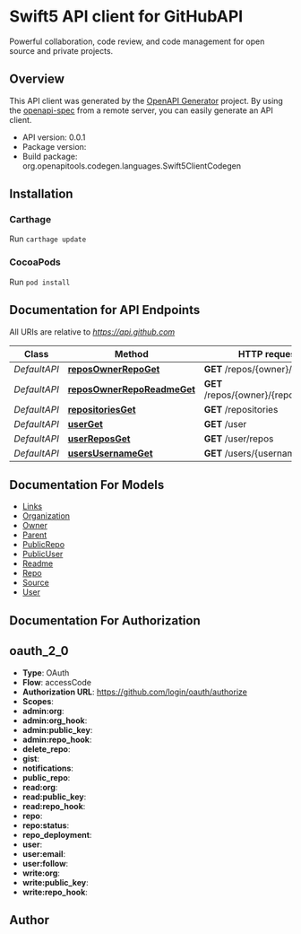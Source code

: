 # Swift5 API client for GitHubAPI

Powerful collaboration, code review, and code management for open source and private projects.


## Overview
This API client was generated by the [OpenAPI Generator](https://openapi-generator.tech) project.  By using the [openapi-spec](https://github.com/OAI/OpenAPI-Specification) from a remote server, you can easily generate an API client.

- API version: 0.0.1
- Package version: 
- Build package: org.openapitools.codegen.languages.Swift5ClientCodegen

## Installation

### Carthage

Run `carthage update`

### CocoaPods

Run `pod install`

## Documentation for API Endpoints

All URIs are relative to *https://api.github.com*

Class | Method | HTTP request | Description
------------ | ------------- | ------------- | -------------
*DefaultAPI* | [**reposOwnerRepoGet**](docs/DefaultAPI.md#reposownerrepoget) | **GET** /repos/{owner}/{repo} | 
*DefaultAPI* | [**reposOwnerRepoReadmeGet**](docs/DefaultAPI.md#reposownerreporeadmeget) | **GET** /repos/{owner}/{repo}/readme | 
*DefaultAPI* | [**repositoriesGet**](docs/DefaultAPI.md#repositoriesget) | **GET** /repositories | 
*DefaultAPI* | [**userGet**](docs/DefaultAPI.md#userget) | **GET** /user | 
*DefaultAPI* | [**userReposGet**](docs/DefaultAPI.md#userreposget) | **GET** /user/repos | 
*DefaultAPI* | [**usersUsernameGet**](docs/DefaultAPI.md#usersusernameget) | **GET** /users/{username} | 


## Documentation For Models

 - [Links](docs/Links.md)
 - [Organization](docs/Organization.md)
 - [Owner](docs/Owner.md)
 - [Parent](docs/Parent.md)
 - [PublicRepo](docs/PublicRepo.md)
 - [PublicUser](docs/PublicUser.md)
 - [Readme](docs/Readme.md)
 - [Repo](docs/Repo.md)
 - [Source](docs/Source.md)
 - [User](docs/User.md)


## Documentation For Authorization


## oauth_2_0

- **Type**: OAuth
- **Flow**: accessCode
- **Authorization URL**: https://github.com/login/oauth/authorize
- **Scopes**: 
 - **admin:org**: 
 - **admin:org_hook**: 
 - **admin:public_key**: 
 - **admin:repo_hook**: 
 - **delete_repo**: 
 - **gist**: 
 - **notifications**: 
 - **public_repo**: 
 - **read:org**: 
 - **read:public_key**: 
 - **read:repo_hook**: 
 - **repo**: 
 - **repo:status**: 
 - **repo_deployment**: 
 - **user**: 
 - **user:email**: 
 - **user:follow**: 
 - **write:org**: 
 - **write:public_key**: 
 - **write:repo_hook**: 


## Author



